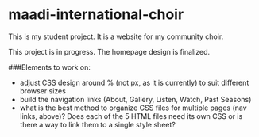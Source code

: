 # maadi-international-choir
This is my student project. It is a website for my community choir. 

This project is in progress. The homepage design is finalized. 

###Elements to work on:
* adjust CSS design around % (not px, as it is currently) to suit different browser sizes
* build the navigation links (About, Gallery, Listen, Watch, Past Seasons)
* what is the best method to organize CSS files for multiple pages (nav links, above)? Does each of the 5 HTML files need its own CSS or is there a way to link them to a single style sheet? 

